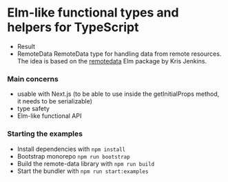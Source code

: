 # Elm-like functional types and helpers for TypeScript

- Result
- RemoteData
  RemoteData type for handling data from remote resources.
  The idea is based on the [remotedata](https://package.elm-lang.org/packages/krisajenkins/remotedata/latest/) Elm package
  by Kris Jenkins.

### Main concerns

- usable with Next.js (to be able to use inside the getInitialProps method, it needs to be serializable)
- type safety
- Elm-like functional API

### Starting the examples

- Install dependencies with `npm install`
- Bootstrap monorepo `npm run bootstrap`
- Build the remote-data library with `npm run build`
- Start the bundler with `npm run start:examples`
